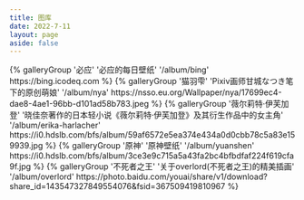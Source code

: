 ```yaml
---
title: 图库
date: 2022-7-11
layout: page
aside: false
---
```



<div class="gallery-group-main">
{% galleryGroup '必应' '必应的每日壁纸' '/album/bing' https://bing.icodeq.com %}
{% galleryGroup '猫羽雫' 'Pixiv画师甘城なつき笔下的原创萌娘' '/album/nya' https://nsso.eu.org/Wallpaper/nya/17699ec4-dae8-4ae1-96bb-d101ad58b783.jpeg %}
{% galleryGroup '薇尔莉特·伊芙加登' '晓佳奈著作的日本轻小说《薇尔莉特·伊芙加登》及其衍生作品中的女主角' '/album/erika-harlacher' https://i0.hdslb.com/bfs/album/59af6572e5ea374e434a0d0cbb78c5a83e159939.jpg %}
{% galleryGroup '原神' '原神壁纸' '/album/yuanshen' https://i0.hdslb.com/bfs/album/3ce3e9c715a5a43fa2bc4bfbdfaf224f619cfa9f.jpg %}
{% galleryGroup '不死者之王' '关于overlord(不死者之王)的精美插画' '/album/overlord' https://photo.baidu.com/youai/share/v1/download?share_id=143547327849554076&fsid=367509419810967 %}
</div>







